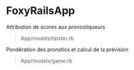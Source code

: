# FoxyRailsApp

Attribution de scores aux pronostiqueurs
> App/models/tipster.rb

Pondération des pronstics et calcul de la prévision
> App/models/game.rb